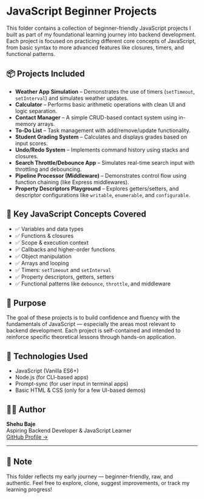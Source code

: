 # JavaScript Beginner Projects

This folder contains a collection of beginner-friendly JavaScript projects I built as part of my foundational learning journey into backend development. Each project is focused on practicing different core concepts of JavaScript, from basic syntax to more advanced features like closures, timers, and functional patterns.

## 📦 Projects Included

- **Weather App Simulation** – Demonstrates the use of timers (`setTimeout`, `setInterval`) and simulates weather updates.
- **Calculator** – Performs basic arithmetic operations with clean UI and logic separation.
- **Contact Manager** – A simple CRUD-based contact system using in-memory arrays.
- **To-Do List** – Task management with add/remove/update functionality.
- **Student Grading System** – Calculates and displays grades based on input scores.
- **Undo/Redo System** – Implements command history using stacks and closures.
- **Search Throttle/Debounce App** – Simulates real-time search input with throttling and debouncing.
- **Pipeline Processor (Middleware)** – Demonstrates control flow using function chaining (like Express middlewares).
- **Property Descriptors Playground** – Explores getters/setters, and descriptor configurations like `writable`, `enumerable`, and `configurable`.

## 🎯 Key JavaScript Concepts Covered

- ✅ Variables and data types
- ✅ Functions & closures
- ✅ Scope & execution context
- ✅ Callbacks and higher-order functions
- ✅ Object manipulation
- ✅ Arrays and looping
- ✅ Timers: `setTimeout` and `setInterval`
- ✅ Property descriptors, getters, setters
- ✅ Functional patterns like `debounce`, `throttle`, and middleware

## 🚀 Purpose

The goal of these projects is to build confidence and fluency with the fundamentals of JavaScript — especially the areas most relevant to backend development. Each project is self-contained and intended to reinforce specific theoretical lessons through hands-on application.

## 🔧 Technologies Used

- JavaScript (Vanilla ES6+)
- Node.js (for CLI-based apps)
- Prompt-sync (for user input in terminal apps)
- Basic HTML & CSS (only for a few UI-based demos)

## 👨‍💻 Author

**Shehu Baje**  
Aspiring Backend Developer & JavaScript Learner  
[GitHub Profile →](https://github.com/ShehuBaje)

---

## 📌 Note

This folder reflects my early journey — beginner-friendly, raw, and authentic. Feel free to explore, clone, suggest improvements, or track my learning progress!
